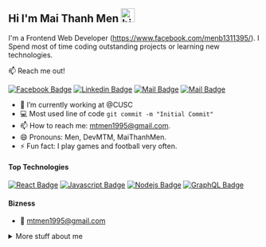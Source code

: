 ## Hi I'm Mai Thanh Men <img src="https://user-images.githubusercontent.com/1303154/88677602-1635ba80-d120-11ea-84d8-d263ba5fc3c0.gif" width="28px" alt="hi">

I'm a Frontend Web Developer (https://www.facebook.com/menb1311395/). I Spend most of time coding outstanding projects or learning new technologies.

:mailbox: Reach me out!

[![Facebook Badge](https://img.shields.io/badge/-@DevMTM-1ca0f1?style=flat&labelColor=1ca0f1&logo=twitter&logoColor=white&link=https://twitter.com/dev_mtmen)](https://twitter.com/Ipenywis) [![Linkedin Badge](https://img.shields.io/badge/-DevMTM-0e76a8?style=flat&labelColor=0e76a8&logo=linkedin&logoColor=white)](https://www.linkedin.com/in/mtmen-dev/) [![Mail Badge](https://img.shields.io/badge/-@DevMTM-e84393?style=flat&labelColor=e84393&logo=instagram&logoColor=white)](https://www.instagram.com/maji.thanks__menz/) [![Mail Badge](https://img.shields.io/badge/-DevMTM-c0392b?style=flat&labelColor=c0392b&logo=gmail&logoColor=white)](mailto:mtmen1995@gmail.com)

<!-- TODO: Add last video link -->

- 🔭 I’m currently working at @CUSC
- :computer: Most used line of code `git commit -m "Initial Commit"`
- 📫 How to reach me: mtmen1995@gmail.com.
- 😄 Pronouns: Men, DevMTM, MaiThanhMen.
- ⚡ Fun fact: I play games and football very often.

#### Top Technologies

<!-- TODO: Make technologies links takes you to repositories -->

[![React Badge](https://img.shields.io/badge/-React-61DBFB?style=for-the-badge&labelColor=black&logo=react&logoColor=61DBFB)](#) [![Javascript Badge](https://img.shields.io/badge/-Javascript-F0DB4F?style=for-the-badge&labelColor=black&logo=javascript&logoColor=F0DB4F)](#) [![Nodejs Badge](https://img.shields.io/badge/-Nodejs-3C873A?style=for-the-badge&labelColor=black&logo=node.js&logoColor=3C873A)](#) [![GraphQL Badge](https://img.shields.io/badge/-GraphQl-e535ab?style=for-the-badge&labelColor=black&logo=node.js&logoColor=e535ab)](#)


#### Bizness
- :email: mtmen1995@gmail.com



<details>
<summary>
  More stuff about me
</summary>

<br >

#### Coding Stats

<!--START_SECTION:waka-->
```text
React Native      ████████████████████▓░░░░   85.29 % 
ReactJS      █████████████████▓░░░░░░░   82.29 % 
HTML & CSS   █████████████▒░░░░░░░░░░░   09.61 % 
Markdown     █████████████░░░░░░░░░░░░   07.63 % 
Other        ░░░░░░░░░░░░░░░░░░░░░░░░░   00.25 % 
```
<!--END_SECTION:waka-->
